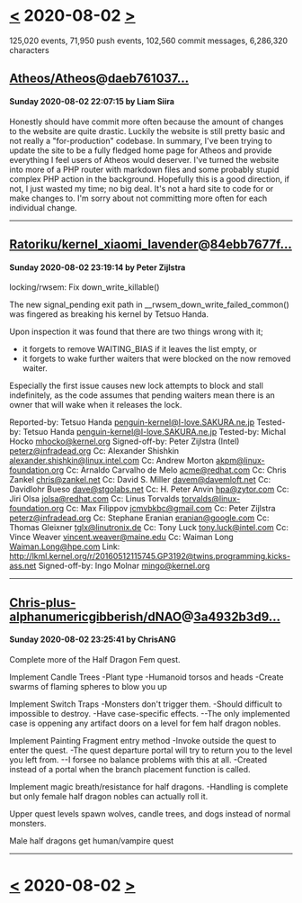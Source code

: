 # [<](2020-08-01.md) 2020-08-02 [>](2020-08-03.md)

125,020 events, 71,950 push events, 102,560 commit messages, 6,286,320 characters


## [Atheos/Atheos](https://github.com/Atheos/Atheos)@[daeb761037...](https://github.com/Atheos/Atheos/commit/daeb761037f91301e6188e41d34c67f49895ac95)
#### Sunday 2020-08-02 22:07:15 by Liam Siira

Honestly should have commit more often because the amount of changes to the website are quite drastic.
Luckily the website is still pretty basic and not really a "for-production" codebase. In summary, I've been trying to update the site to be a fully fledged home page for Atheos and provide everything I feel users of Atheos would deserver. I've turned the website into more of a PHP router with markdown files and some probably stupid complex PHP action in the background. Hopefully this is a good direction, if not, I just wasted my time; no big deal. It's not a hard site to code for or make changes to. I'm sorry about not committing more often for each individual change.

---
## [Ratoriku/kernel_xiaomi_lavender](https://github.com/Ratoriku/kernel_xiaomi_lavender)@[84ebb7677f...](https://github.com/Ratoriku/kernel_xiaomi_lavender/commit/84ebb7677f89e0dd646d158fee9c4e2da9d2e685)
#### Sunday 2020-08-02 23:19:14 by Peter Zijlstra

locking/rwsem: Fix down_write_killable()

The new signal_pending exit path in __rwsem_down_write_failed_common()
was fingered as breaking his kernel by Tetsuo Handa.

Upon inspection it was found that there are two things wrong with it;

 - it forgets to remove WAITING_BIAS if it leaves the list empty, or
 - it forgets to wake further waiters that were blocked on the now
   removed waiter.

Especially the first issue causes new lock attempts to block and stall
indefinitely, as the code assumes that pending waiters mean there is
an owner that will wake when it releases the lock.

Reported-by: Tetsuo Handa <penguin-kernel@I-love.SAKURA.ne.jp>
Tested-by: Tetsuo Handa <penguin-kernel@I-love.SAKURA.ne.jp>
Tested-by: Michal Hocko <mhocko@kernel.org>
Signed-off-by: Peter Zijlstra (Intel) <peterz@infradead.org>
Cc: Alexander Shishkin <alexander.shishkin@linux.intel.com>
Cc: Andrew Morton <akpm@linux-foundation.org>
Cc: Arnaldo Carvalho de Melo <acme@redhat.com>
Cc: Chris Zankel <chris@zankel.net>
Cc: David S. Miller <davem@davemloft.net>
Cc: Davidlohr Bueso <dave@stgolabs.net>
Cc: H. Peter Anvin <hpa@zytor.com>
Cc: Jiri Olsa <jolsa@redhat.com>
Cc: Linus Torvalds <torvalds@linux-foundation.org>
Cc: Max Filippov <jcmvbkbc@gmail.com>
Cc: Peter Zijlstra <peterz@infradead.org>
Cc: Stephane Eranian <eranian@google.com>
Cc: Thomas Gleixner <tglx@linutronix.de>
Cc: Tony Luck <tony.luck@intel.com>
Cc: Vince Weaver <vincent.weaver@maine.edu>
Cc: Waiman Long <Waiman.Long@hpe.com>
Link: http://lkml.kernel.org/r/20160512115745.GP3192@twins.programming.kicks-ass.net
Signed-off-by: Ingo Molnar <mingo@kernel.org>

---
## [Chris-plus-alphanumericgibberish/dNAO](https://github.com/Chris-plus-alphanumericgibberish/dNAO)@[3a4932b3d9...](https://github.com/Chris-plus-alphanumericgibberish/dNAO/commit/3a4932b3d95ea2cc130a3ad13a80d46739007ff8)
#### Sunday 2020-08-02 23:25:41 by ChrisANG

Complete more of the Half Dragon Fem quest.

Implement Candle Trees
-Plant type
-Humanoid torsos and heads
-Create swarms of flaming spheres to blow you up

Implement Switch Traps
-Monsters don't trigger them.
-Should difficult to impossible to destroy.
-Have case-specific effects.
--The only implemented case is oppening any artifact doors on a level for fem half dragon nobles.

Implement Painting Fragment entry method
-Invoke outside the quest to enter the quest.
-The quest departure portal will try to return you to the level you left from.
--I forsee no balance problems with this at all.
-Created instead of a portal when the branch placement function is called.

Implement magic breath/resistance for half dragons.
-Handling is complete but only female half dragon nobles can actually roll it.

Upper quest levels spawn wolves, candle trees, and dogs instead of normal monsters.

Male half dragons get human/vampire quest

---

# [<](2020-08-01.md) 2020-08-02 [>](2020-08-03.md)

